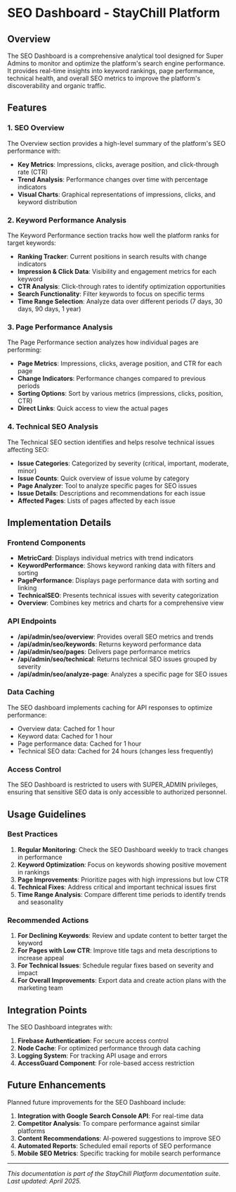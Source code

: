 # SEO Dashboard - StayChill Platform

## Overview

The SEO Dashboard is a comprehensive analytical tool designed for Super Admins to monitor and optimize the platform's search engine performance. It provides real-time insights into keyword rankings, page performance, technical health, and overall SEO metrics to improve the platform's discoverability and organic traffic.

## Features

### 1. SEO Overview

The Overview section provides a high-level summary of the platform's SEO performance with:

- **Key Metrics**: Impressions, clicks, average position, and click-through rate (CTR)
- **Trend Analysis**: Performance changes over time with percentage indicators
- **Visual Charts**: Graphical representations of impressions, clicks, and keyword distribution

### 2. Keyword Performance Analysis

The Keyword Performance section tracks how well the platform ranks for target keywords:

- **Ranking Tracker**: Current positions in search results with change indicators
- **Impression & Click Data**: Visibility and engagement metrics for each keyword
- **CTR Analysis**: Click-through rates to identify optimization opportunities
- **Search Functionality**: Filter keywords to focus on specific terms
- **Time Range Selection**: Analyze data over different periods (7 days, 30 days, 90 days, 1 year)

### 3. Page Performance Analysis

The Page Performance section analyzes how individual pages are performing:

- **Page Metrics**: Impressions, clicks, average position, and CTR for each page
- **Change Indicators**: Performance changes compared to previous periods
- **Sorting Options**: Sort by various metrics (impressions, clicks, position, CTR)
- **Direct Links**: Quick access to view the actual pages

### 4. Technical SEO Analysis

The Technical SEO section identifies and helps resolve technical issues affecting SEO:

- **Issue Categories**: Categorized by severity (critical, important, moderate, minor)
- **Issue Counts**: Quick overview of issue volume by category
- **Page Analyzer**: Tool to analyze specific pages for SEO issues
- **Issue Details**: Descriptions and recommendations for each issue
- **Affected Pages**: Lists of pages affected by each issue

## Implementation Details

### Frontend Components

- **MetricCard**: Displays individual metrics with trend indicators
- **KeywordPerformance**: Shows keyword ranking data with filters and sorting
- **PagePerformance**: Displays page performance data with sorting and linking
- **TechnicalSEO**: Presents technical issues with severity categorization
- **Overview**: Combines key metrics and charts for a comprehensive view

### API Endpoints

- **/api/admin/seo/overview**: Provides overall SEO metrics and trends
- **/api/admin/seo/keywords**: Returns keyword performance data
- **/api/admin/seo/pages**: Delivers page performance metrics
- **/api/admin/seo/technical**: Returns technical SEO issues grouped by severity
- **/api/admin/seo/analyze-page**: Analyzes a specific page for SEO issues

### Data Caching

The SEO dashboard implements caching for API responses to optimize performance:

- Overview data: Cached for 1 hour
- Keyword data: Cached for 1 hour
- Page performance data: Cached for 1 hour
- Technical SEO data: Cached for 24 hours (changes less frequently)

### Access Control

The SEO Dashboard is restricted to users with SUPER_ADMIN privileges, ensuring that sensitive SEO data is only accessible to authorized personnel.

## Usage Guidelines

### Best Practices

1. **Regular Monitoring**: Check the SEO Dashboard weekly to track changes in performance
2. **Keyword Optimization**: Focus on keywords showing positive movement in rankings
3. **Page Improvements**: Prioritize pages with high impressions but low CTR
4. **Technical Fixes**: Address critical and important technical issues first
5. **Time Range Analysis**: Compare different time periods to identify trends and seasonality

### Recommended Actions

1. **For Declining Keywords**: Review and update content to better target the keyword
2. **For Pages with Low CTR**: Improve title tags and meta descriptions to increase appeal
3. **For Technical Issues**: Schedule regular fixes based on severity and impact
4. **For Overall Improvements**: Export data and create action plans with the marketing team

## Integration Points

The SEO Dashboard integrates with:

1. **Firebase Authentication**: For secure access control
2. **Node Cache**: For optimized performance through data caching
3. **Logging System**: For tracking API usage and errors
4. **AccessGuard Component**: For role-based access restriction

## Future Enhancements

Planned future improvements for the SEO Dashboard include:

1. **Integration with Google Search Console API**: For real-time data
2. **Competitor Analysis**: To compare performance against similar platforms
3. **Content Recommendations**: AI-powered suggestions to improve SEO
4. **Automated Reports**: Scheduled email reports of SEO performance
5. **Mobile SEO Metrics**: Specific tracking for mobile search performance

---

*This documentation is part of the StayChill Platform documentation suite. Last updated: April 2025.*